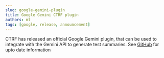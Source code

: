 ```yaml
---
slug: google-gemini-plugin
title: Google Gemini CTRF plugin
authors: mt
tags: [google, release, announcement]
---
```


CTRF has released an official Google Gemini plugin, that can be used to integrate with the Gemini API to generate test summaries. See [GitHub](https://github.com/ctrf-io/ai-test-reporter) for upto date information

